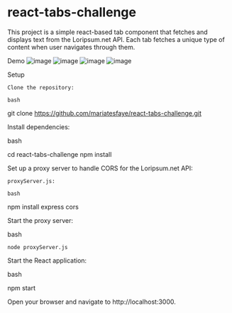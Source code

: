 # react-tabs-challenge

This project is a simple react-based tab component that fetches and displays text from the Loripsum.net API. Each tab fetches a unique type of content when user navigates through them.


Demo
![image](https://github.com/user-attachments/assets/77e871a9-7a42-47f5-9070-2336d4cda854)
![image](https://github.com/user-attachments/assets/73ce9f97-7e12-4d01-8900-1d4977f34567)
![image](https://github.com/user-attachments/assets/d7f226cd-05e1-4371-8e9d-a25e29e5dac1)
![image](https://github.com/user-attachments/assets/51f73f0f-856c-421c-a01b-188c49c094d2)




Setup

    Clone the repository:

    bash

git clone https://github.com/mariatesfaye/react-tabs-challenge.git

Install dependencies:

bash

cd react-tabs-challenge
npm install

Set up a proxy server to handle CORS for the Loripsum.net API:

    proxyServer.js: 

    bash

npm install express cors

Start the proxy server:

bash

    node proxyServer.js

Start the React application:

bash

npm start

Open your browser and navigate to http://localhost:3000.
